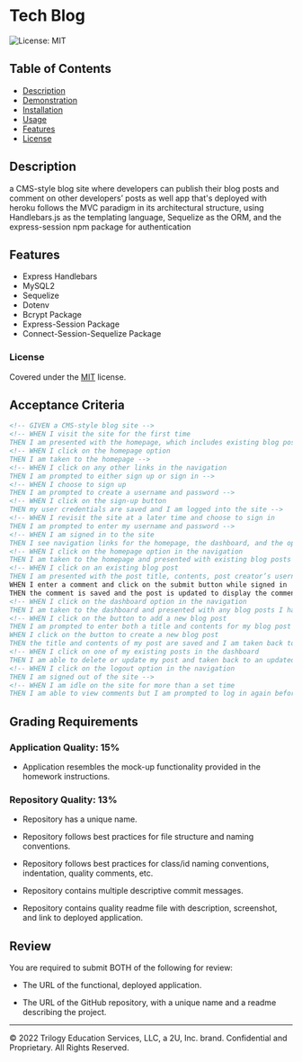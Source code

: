 # Tech Blog

![License: MIT](https://img.shields.io/badge/License-MIT-yellow.svg)

## Table of Contents

- [Description](#description)
- [Demonstration](#demonstration)
- [Installation](#installation)
- [Usage](#usage)
- [Features](#features)
- [License](#license)

## Description

a CMS-style blog site where developers can publish their blog posts and comment on other developers’ posts as well
app that's deployed with heroku follows the MVC paradigm in its architectural structure, using Handlebars.js as the templating language, Sequelize as the ORM, and the express-session npm package for authentication

## Features

* Express Handlebars
* MySQL2
* Sequelize
* Dotenv
* Bcrypt Package
* Express-Session Package
* Connect-Session-Sequelize Package

### License

Covered under the [MIT](license.txt) license.

<!-- ## Your Task

Writing about tech can be just as important as making it. Developers spend plenty of time creating new applications and debugging existing codebases, but most developers also spend at least some of their time reading and writing about technical concepts, recent advancements, and new technologies. A simple Google search for any concept covered in this course returns thousands of think pieces and tutorials from developers of all skill levels!

Your task this week is to build a CMS-style blog site similar to a Wordpress site, where developers can publish their blog posts and comment on other developers’ posts as well. You’ll build this site completely from scratch and deploy it to Heroku. Your app will follow the MVC paradigm in its architectural structure, using Handlebars.js as the templating language, Sequelize as the ORM, and the express-session npm package for authentication. -->

<!-- ## User Story

```md
AS A developer who writes about tech
I WANT a CMS-style blog site
SO THAT I can publish articles, blog posts, and my thoughts and opinions
``` -->

## Acceptance Criteria

```md
<!-- GIVEN a CMS-style blog site -->
<!-- WHEN I visit the site for the first time
THEN I am presented with the homepage, which includes existing blog posts if any have been posted; navigation links for the homepage and the dashboard; and the option to log in -->
<!-- WHEN I click on the homepage option
THEN I am taken to the homepage -->
<!-- WHEN I click on any other links in the navigation
THEN I am prompted to either sign up or sign in -->
<!-- WHEN I choose to sign up
THEN I am prompted to create a username and password -->
<!-- WHEN I click on the sign-up button
THEN my user credentials are saved and I am logged into the site --> 
<!-- WHEN I revisit the site at a later time and choose to sign in
THEN I am prompted to enter my username and password -->
<!-- WHEN I am signed in to the site
THEN I see navigation links for the homepage, the dashboard, and the option to log out -->
<!-- WHEN I click on the homepage option in the navigation
THEN I am taken to the homepage and presented with existing blog posts that include the post title and the date created -->
<!-- WHEN I click on an existing blog post
THEN I am presented with the post title, contents, post creator’s username, and date created for that post and have the option to leave a comment -->
WHEN I enter a comment and click on the submit button while signed in
THEN the comment is saved and the post is updated to display the comment, the comment creator’s username, and the date created
<!-- WHEN I click on the dashboard option in the navigation
THEN I am taken to the dashboard and presented with any blog posts I have already created and the option to add a new blog post -->
<!-- WHEN I click on the button to add a new blog post
THEN I am prompted to enter both a title and contents for my blog post
WHEN I click on the button to create a new blog post
THEN the title and contents of my post are saved and I am taken back to an updated dashboard with my new blog post -->
<!-- WHEN I click on one of my existing posts in the dashboard
THEN I am able to delete or update my post and taken back to an updated dashboard -->
<!-- WHEN I click on the logout option in the navigation
THEN I am signed out of the site -->
<!-- WHEN I am idle on the site for more than a set time
THEN I am able to view comments but I am prompted to log in again before I can add, update, or delete comments -->
```

<!-- ## Mock-Up

The following animation demonstrates the application functionality:

![Animation cycles through signing into the app, clicking on buttons, and updating blog posts.](./Assets/14-mvc-homework-demo-01.gif)  -->

<!-- ## Getting Started

Your application’s folder structure must follow the Model-View-Controller paradigm. You’ll need to use the [express-handlebars](https://www.npmjs.com/package/express-handlebars) package to implement Handlebars.js for your Views, use the [MySQL2](https://www.npmjs.com/package/mysql2) and [Sequelize](https://www.npmjs.com/package/sequelize) packages to connect to a MySQL database for your Models, and create an Express.js API for your Controllers. -->

<!-- You’ll also need the [dotenv package](https://www.npmjs.com/package/dotenv) to use environment variables, the [bcrypt package](https://www.npmjs.com/package/bcrypt) to hash passwords, and the [express-session](https://www.npmjs.com/package/express-session) and [connect-session-sequelize](https://www.npmjs.com/package/connect-session-sequelize) packages to add authentication. -->

<!-- **Note**: The [express-session](https://www.npmjs.com/package/express-session) package stores the session data on the client in a cookie. When you are idle on the site for more than a set time, the cookie will expire and you will be required to log in again to start a new session. This is the default behavior and you do not have to do anything to your application other than implement the npm package. -->

## Grading Requirements

<!-- > **Note**: If a homework assignment submission is marked as “0”, it is considered incomplete and will not count towards your graduation requirements. Examples of incomplete submissions include the following:
>
> * A repository that has no code
>
> * A repository that includes a unique name but nothing else
>
> * A repository that includes only a README file but nothing else
>
> * A repository that only includes starter code

This homework is graded based on the following criteria: -->

<!-- ### Technical Acceptance Criteria: 40%

* Satisfies all of the preceding acceptance criteria plus the following:

    * Application’s folder structure follows the Model-View-Controller paradigm.

    * Uses the [express-handlebars](https://www.npmjs.com/package/express-handlebars) package to implement Handlebars.js for your Views.

    * Application must be deployed to Heroku. -->

<!-- ### Deployment: 32%

* Application deployed at live URL.

* Application loads with no errors.

* Application GitHub URL submitted.

* GitHub repository contains application code. -->

### Application Quality: 15%

<!-- * User experience is intuitive and easy to navigate.

* User interface style is clean and polished. -->

* Application resembles the mock-up functionality provided in the homework instructions.

### Repository Quality: 13%

* Repository has a unique name.

* Repository follows best practices for file structure and naming conventions.

* Repository follows best practices for class/id naming conventions, indentation, quality comments, etc.

* Repository contains multiple descriptive commit messages.

* Repository contains quality readme file with description, screenshot, and link to deployed application.

## Review

You are required to submit BOTH of the following for review:

* The URL of the functional, deployed application.

* The URL of the GitHub repository, with a unique name and a readme describing the project.

---
© 2022 Trilogy Education Services, LLC, a 2U, Inc. brand. Confidential and Proprietary. All Rights Reserved.
